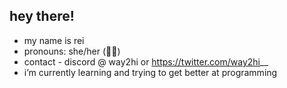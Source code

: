 ## hey there!

- my name is rei
- pronouns: she/her (🏳️‍⚧️)
- contact - discord @ way2hi or https://twitter.com/way2hi__
- i’m currently learning and trying to get better at programming
